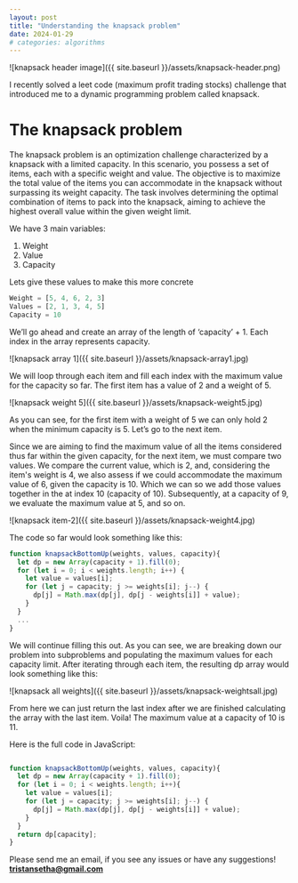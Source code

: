 ```yaml
---
layout: post
title: "Understanding the knapsack problem"
date: 2024-01-29
# categories: algorithms
---
```


![knapsack header image]({{ site.baseurl }}/assets/knapsack-header.png)

I recently solved a leet code (maximum profit trading stocks) challenge that introduced me to a dynamic programming problem called knapsack.

# The knapsack problem

The knapsack problem is an optimization challenge characterized by a knapsack with a limited capacity. In this scenario, you possess a set of items, each with a specific weight and value. The objective is to maximize the total value of the items you can accommodate in the knapsack without surpassing its weight capacity. The task involves determining the optimal combination of items to pack into the knapsack, aiming to achieve the highest overall value within the given weight limit.

We have 3 main variables:

1. Weight
2. Value
3. Capacity

Lets give these values to make this more concrete

```jsx
Weight = [5, 4, 6, 2, 3] 
Values = [2, 1, 3, 4, 5]
Capacity = 10
```

We’ll go ahead and create an array of the length of ‘capacity’ + 1. Each index in the array represents capacity.

![knapsack array 1]({{ site.baseurl }}/assets/knapsack-array1.jpg)

We will loop through each item and fill each index with the maximum value for the capacity so far.
The first item has a value of 2 and a weight of 5.

![knapsack weight 5]({{ site.baseurl }}/assets/knapsack-weight5.jpg)

As you can see, for the first item with a weight of 5 we can only hold 2 when the minimum capacity is 5. Let’s go to the next item.

Since we are aiming to find the maximum value of all the items considered thus far within the given capacity, for the next item, we must compare two values. We compare the current value, which is 2, and, considering the item's weight is 4, we also assess if we could accommodate the maximum value of 6, given the capacity is 10. Which we can so we add those values together in the at index 10 (capacity of 10). Subsequently, at a capacity of 9, we evaluate the maximum value at 5, and so on.

![knapsack item-2]({{ site.baseurl }}/assets/knapsack-weight4.jpg)

The code so far would look something like this:

```jsx
function knapsackBottomUp(weights, values, capacity){
  let dp = new Array(capacity + 1).fill(0);
  for (let i = 0; i < weights.length; i++) {
    let value = values[i];
    for (let j = capacity; j >= weights[i]; j--) {
      dp[j] = Math.max(dp[j], dp[j - weights[i]] + value);
    }
  }
  ...
}
```

We will continue filling this out. As you can see, we are breaking down our problem into subproblems and populating the maximum values for each capacity limit. After iterating through each item, the resulting dp array would look something like this:

![knapsack all weights]({{ site.baseurl }}/assets/knapsack-weightsall.jpg)

From here we can just return the last index after we are finished calculating the array with the last item. Voila! The maximum value at a capacity of 10 is 11.

Here is the full code in JavaScript:

```jsx

function knapsackBottomUp(weights, values, capacity){
  let dp = new Array(capacity + 1).fill(0);
  for (let i = 0; i < weights.length; i++){
    let value = values[i];
    for (let j = capacity; j >= weights[i]; j--) {
      dp[j] = Math.max(dp[j], dp[j - weights[i]] + value);
    }
  }
  return dp[capacity];
}

```
Please send me an email, if you see any issues or have any suggestions!<br>
<b>tristansetha@gmail.com</b>

<!-- 
`YEAR-MONTH-DAY-title.MARKUP`

Where `YEAR` is a four-digit number, `MONTH` and `DAY` are both two-digit numbers, and `MARKUP` is the file extension representing the format used in the file. After that, include the necessary front matter. Take a look at the source for this post to get an idea about how it works.

Jekyll also offers powerful support for code snippets:

{% highlight ruby %}
def print_hi(name)
puts "Hi, #{name}"
end
print_hi('Tom')
#=> prints 'Hi, Tom' to STDOUT.
{% endhighlight %}

Check out the [Jekyll docs][jekyll-docs] for more info on how to get the most out of Jekyll. File all bugs/feature requests at [Jekyll’s GitHub repo][jekyll-gh]. If you have questions, you can ask them on [Jekyll Talk][jekyll-talk]. -->

[jekyll-docs]: https://jekyllrb.com/docs/home
[jekyll-gh]: https://github.com/jekyll/jekyll
[jekyll-talk]: https://talk.jekyllrb.com/
